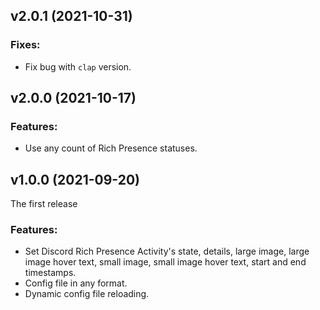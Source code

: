 ## v2.0.1 (2021-10-31)
### Fixes:
* Fix bug with `clap` version.

## v2.0.0 (2021-10-17)
### Features:
* Use any count of Rich Presence statuses.

## v1.0.0 (2021-09-20)
The first release
### Features:
* Set Discord Rich Presence Activity's state, details, large image, large image hover text, small image, small image hover text, start and end timestamps.
* Config file in any format.
* Dynamic config file reloading.